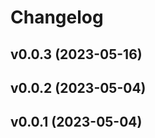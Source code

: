 # Changelog

<!--next-version-placeholder-->

## v0.0.3 (2023-05-16)


## v0.0.2 (2023-05-04)


## v0.0.1 (2023-05-04)

